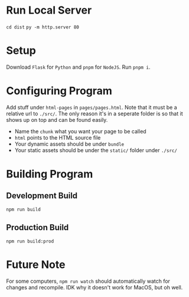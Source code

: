 # Run Local Server
`cd dist`
`py -m http.server 80`

# Setup
Download `Flask` for `Python` and `pnpm` for `NodeJS`. Run `pnpm i`.

# Configuring Program
Add stuff under `html-pages` in `pages/pages.html`. Note that it must be a relative url to `./src/`. The only reason it's in a seperate folder is so that it shows up on top and can be found easily.
- Name the `chunk` what you want your page to be called
- `html` points to the HTML source file
- Your dynamic assets should be under `bundle`
- Your static assets should be under the `static/` folder under `./src/`

# Building Program
## Development Build
`npm run build`

## Production Build
`npm run build:prod`

# Future Note
For some computers, `npm run watch` should automatically watch for changes and recompile. IDK why it doesn't work for MacOS, but oh well.